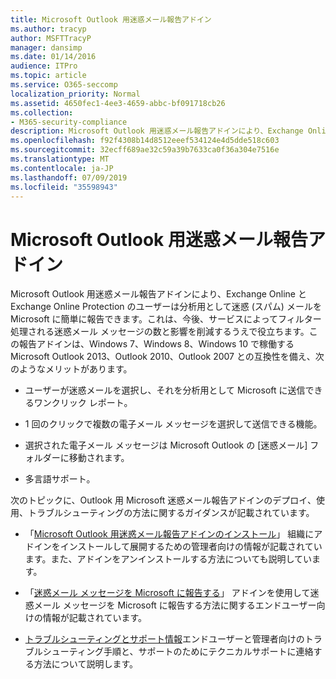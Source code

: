```yaml
---
title: Microsoft Outlook 用迷惑メール報告アドイン
ms.author: tracyp
author: MSFTTracyP
manager: dansimp
ms.date: 01/14/2016
audience: ITPro
ms.topic: article
ms.service: O365-seccomp
localization_priority: Normal
ms.assetid: 4650fec1-4ee3-4659-abbc-bf091718cb26
ms.collection:
- M365-security-compliance
description: Microsoft Outlook 用迷惑メール報告アドインにより、Exchange Online と Exchange Online Protection のユーザーは分析用として迷惑 (スパム) メールを Microsoft に簡単に報告できます。これは、今後、サービスによってフィルター処理される迷惑メール メッセージの数と影響を削減するうえで役立ちます。この報告アドインは、Windows 7、Windows 8、Windows 10 で稼働する Microsoft Outlook 2013、Outlook 2010、Outlook 2007 との互換性を備え、次のようなメリットがあります。
ms.openlocfilehash: f92f4308b14d8512eeef534124e4d5dde518c603
ms.sourcegitcommit: 32ecff689ae32c59a39b7633ca0f36a304e7516e
ms.translationtype: MT
ms.contentlocale: ja-JP
ms.lasthandoff: 07/09/2019
ms.locfileid: "35598943"
---
```

# <a name="junk-email-reporting-add-in-for-microsoft-outlook"></a>Microsoft Outlook 用迷惑メール報告アドイン

Microsoft Outlook 用迷惑メール報告アドインにより、Exchange Online と Exchange Online Protection のユーザーは分析用として迷惑 (スパム) メールを Microsoft に簡単に報告できます。これは、今後、サービスによってフィルター処理される迷惑メール メッセージの数と影響を削減するうえで役立ちます。この報告アドインは、Windows 7、Windows 8、Windows 10 で稼働する Microsoft Outlook 2013、Outlook 2010、Outlook 2007 との互換性を備え、次のようなメリットがあります。
  
- ユーザーが迷惑メールを選択し、それを分析用として Microsoft に送信できるワンクリック レポート。
    
- 1 回のクリックで複数の電子メール メッセージを選択して送信できる機能。
    
- 選択された電子メール メッセージは Microsoft Outlook の [迷惑メール] フォルダーに移動されます。
    
- 多言語サポート。
    
次のトピックに、Outlook 用 Microsoft 迷惑メール報告アドインのデプロイ、使用、トラブルシューティングの方法に関するガイダンスが記載されています。
  
- 「[Microsoft Outlook 用迷惑メール報告アドインのインストール](install-the-junk-email-reporting-add-in-for-microsoft-outlook.md)」 組織にアドインをインストールして展開するための管理者向けの情報が記載されています。また、アドインをアンインストールする方法についても説明しています。 
    
- 「[迷惑メール メッセージを Microsoft に報告する](report-junk-email-messages-to-microsoft.md)」 アドインを使用して迷惑メール メッセージを Microsoft に報告する方法に関するエンドユーザー向けの情報が記載されています。 
    
- [トラブルシューティングとサポート情報](troubleshooting-and-support-information.md)エンドユーザーと管理者向けのトラブルシューティング手順と、サポートのためにテクニカルサポートに連絡する方法について説明します。 
    

